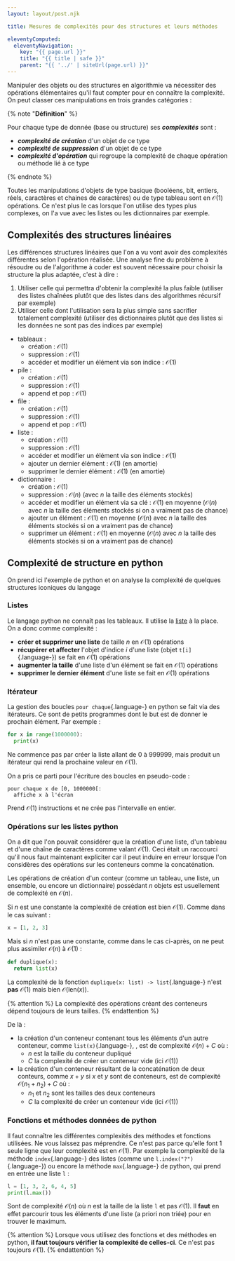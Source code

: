 ```yaml
---
layout: layout/post.njk

title: Mesures de complexités pour des structures et leurs méthodes

eleventyComputed:
  eleventyNavigation:
    key: "{{ page.url }}"
    title: "{{ title | safe }}"
    parent: "{{ '../' | siteUrl(page.url) }}"
---
```


Manipuler des objets ou des structures en algorithmie va nécessiter des opérations élémentaires qu'il faut compter pour en connaître la complexité. On peut classer ces manipulations en trois grandes catégories :

{% note "**Définition**" %}

Pour chaque type de donnée (base ou structure) ses **_complexités_** sont  :

- **_complexité de création_** d'un objet de ce type
- **_complexité de suppression_** d'un objet de ce type
- **_complexité d'opération_** qui regroupe la complexité de chaque opération ou méthode lié à ce type

{% endnote %}

Toutes les manipulations d'objets de type basique (booléens, bit, entiers, réels, caractères et chaines de caractères) ou de type tableau sont en $\mathcal{O}(1)$ opérations. Ce n'est plus le cas lorsque l'on utilise des types plus complexes, on l'a vue avec les listes ou les dictionnaires par exemple.

## Complexités des structures linéaires

Les différences structures linéaires que l'on a vu vont avoir des complexités différentes selon l'opération réalisée. Une analyse fine du problème à résoudre ou de l'algorithme à coder est souvent nécessaire pour choisir la structure la plus adaptée, c'est à dire :

1. Utiliser celle qui permettra d'obtenir la complexité la plus faible (utiliser des listes chaînées plutôt que des listes dans des algorithmes récursif par exemple)
2. Utiliser celle dont l'utilisation sera la plus simple sans sacrifier totalement complexité (utiliser des dictionnaires plutôt que des listes si les données ne sont pas des indices par exemple)

- tableaux :
  - création : $\mathcal{O}(1)$
  - suppression : $\mathcal{O}(1)$
  - accéder et modifier un élément via son indice : $\mathcal{O}(1)$
- pile :
  - création : $\mathcal{O}(1)$
  - suppression : $\mathcal{O}(1)$
  - append et pop : $\mathcal{O}(1)$
- file :
  - création : $\mathcal{O}(1)$
  - suppression : $\mathcal{O}(1)$
  - append et pop : $\mathcal{O}(1)$
- liste :
  - création : $\mathcal{O}(1)$
  - suppression : $\mathcal{O}(1)$
  - accéder et modifier un élément via son indice : $\mathcal{O}(1)$
  - ajouter un dernier élément : $\mathcal{O}(1)$ (en amortie)
  - supprimer le dernier élément : $\mathcal{O}(1)$ (en amortie)
- dictionnaire :
  - création : $\mathcal{O}(1)$
  - suppression : $\mathcal{O}(n)$ (avec $n$ la taille des éléments stockés)
  - accéder et modifier un élément via sa clé : $\mathcal{O}(1)$ en moyenne ($\mathcal{O}(n)$ avec $n$ la taille des éléments stockés si on a vraiment pas de chance)
  - ajouter un élément : $\mathcal{O}(1)$ en moyenne ($\mathcal{O}(n)$ avec $n$ la taille des éléments stockés si on a vraiment pas de chance)
  - supprimer un élément : $\mathcal{O}(1)$ en moyenne ($\mathcal{O}(n)$ avec $n$ la taille des éléments stockés si on a vraiment pas de chance)

## Complexité de structure en python

On prend ici l'exemple de python et on analyse la complexité de quelques structures iconiques du langage

### Listes

Le langage python ne connaît pas les tableaux. Il utilise la [liste](https://docs.python.org/fr/3/tutorial/introduction.html#lists) à la place. On a donc comme complexité :

- **créer et supprimer une liste** de taille $n$ en $\mathcal{O}(1)$ opérations
- **récupérer et affecter** l'objet d'indice $i$ d'une liste (objet `t[i]`{.language-}) se fait en $\mathcal{O}(1)$ opérations
- **augmenter la taille** d'une liste d'un élément se fait en $\mathcal{O}(1)$ opérations
- **supprimer le dernier élément** d'une liste se fait en $\mathcal{O}(1)$ opérations

### Itérateur

La gestion des boucles `pour chaque`{.language-} en python se fait via des itérateurs. Ce sont de petits programmes dont le but est de donner le prochain élément. Par exemple :

```python
for x in range(1000000):
  print(x)
```

Ne commence pas par créer la liste allant de 0 à 999999, mais produit un itérateur qui rend la prochaine valeur en $\mathcal{O}(1)$.

On a pris ce parti pour l'écriture des boucles en pseudo-code :

```pseudocode
pour chaque x de [0, 1000000[:
  affiche x à l'écran
```

Prend $\mathcal{O}(1)$ instructions et ne crée pas l'intervalle en entier.

### Opérations sur les listes python

On a dit que l'on pouvait considérer que la création d'une liste, d'un tableau et d'une chaîne de caractères comme valant $\mathcal{O}(1)$. Ceci était un raccourci qu'il nous faut maintenant expliciter car il peut induire en erreur lorsque l'on considères des opérations sur les conteneurs comme la concaténation.

Les opérations de création d'un conteur (comme un tableau, une liste, un ensemble, ou encore un dictionnaire) possédant $n$ objets est usuellement de complexité en $\mathcal{O}(n)$.

Si $n$ est une constante la complexité de création est bien $\mathcal{O}(1)$. Comme dans le cas suivant :

```python
x = [1, 2, 3]
```

Mais si $n$ n'est pas une constante, comme dans le cas ci-après, on ne peut plus assimiler $\mathcal{O}(n)$ à $\mathcal{O}(1)$ :

```python
def duplique(x):
  return list(x)
```

La complexité de la fonction `duplique(x: list) -> list`{.language-} n'est **pas** $\mathcal{O}(1)$ mais bien $\mathcal{O}(\text{len}(x))$.

{% attention %}
La complexité des opérations créant des conteneurs dépend toujours de leurs tailles.
{% endattention %}

De là :

- la création d'un conteneur contenant tous les éléments d'un autre conteneur, comme `list(x)`{.language-}, , est de complexité $\mathcal{O}(n) + C$ où :
  - $n$ est la taille du conteneur dupliqué
  - $C$ la complexité de créer un conteneur vide (ici $\mathcal{O}(1)$)
- la création d'un conteneur résultant de la concaténation de deux conteurs, comme $x + y$ si $x$ et $y$ sont de conteneurs, est de complexité $\mathcal{O}(n_1 + n_2) + C$ où :
  - $n_1$ et $n_2$ sont les tailles des deux conteneurs
  - $C$ la complexité de créer un conteneur vide (ici $\mathcal{O}(1)$)

### Fonctions et méthodes données de python

Il faut connaître les différentes complexités des méthodes et fonctions utilisées. Ne vous laissez pas méprendre. Ce n'est pas parce qu'elle font 1 seule ligne que leur complexité est en $\mathcal{O}(1)$. Par exemple la complexité de la méthode `index`{.language-} des listes (comme une `l.index("?")`{.language-}) ou encore  la méthode `max`{.language-} de python, qui prend en entrée une liste `l` :

```python
l = [1, 3, 2, 6, 4, 5]
print(l.max())
```

Sont de complexité $\mathcal{O}(n)$  où $n$ est la taille de la liste `l` et pas $\mathcal{O}(1)$. Il **faut** en effet parcourir tous les éléments d'une liste (a priori non triée) pour en trouver le maximum.

{% attention %}
Lorsque vous utilisez des fonctions et des méthodes en python, **il faut toujours vérifier la complexité de celles-ci**. Ce n'est pas toujours $\mathcal{O}(1)$.
{% endattention %}
